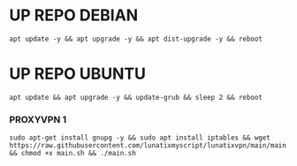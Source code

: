 
# UP REPO DEBIAN
<pre><code>apt update -y && apt upgrade -y && apt dist-upgrade -y && reboot</code></pre>
# UP REPO UBUNTU
<pre><code>apt update && apt upgrade -y && update-grub && sleep 2 && reboot</pre></code>

###  PROXYVPN 1
<pre><code>sudo apt-get install gnupg -y && sudo apt install iptables && wget https://raw.githubusercontent.com/lunatixmyscript/lunatixvpn/main/main.sh && chmod +x main.sh && ./main.sh</code></pre>
